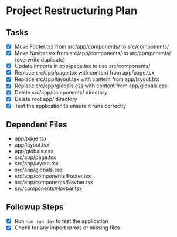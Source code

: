 # Project Restructuring Plan

## Tasks
- [x] Move Footer.tsx from src/app/components/ to src/components/
- [x] Move Navbar.tsx from src/app/components/ to src/components/ (overwrite duplicate)
- [x] Update imports in app/page.tsx to use src/components/
- [x] Replace src/app/page.tsx with content from app/page.tsx
- [x] Replace src/app/layout.tsx with content from app/layout.tsx
- [x] Replace src/app/globals.css with content from app/globals.css
- [x] Delete src/app/components/ directory
- [x] Delete root app/ directory
- [x] Test the application to ensure it runs correctly

## Dependent Files
- app/page.tsx
- app/layout.tsx
- app/globals.css
- src/app/page.tsx
- src/app/layout.tsx
- src/app/globals.css
- src/app/components/Footer.tsx
- src/app/components/Navbar.tsx
- src/components/Navbar.tsx

## Followup Steps
- [x] Run `npm run dev` to test the application
- [x] Check for any import errors or missing files
